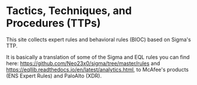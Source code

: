 # Tactics, Techniques, and Procedures (TTPs)
This site collects expert rules and behavioral rules (BIOC) based on Sigma's TTP.

It is basically a translation of some of the Sigma and EQL rules you can find here: https://github.com/Neo23x0/sigma/tree/master/rules and https://eqllib.readthedocs.io/en/latest/analytics.html, to McAfee's products (ENS Expert Rules) and PaloAlto (XDR).
